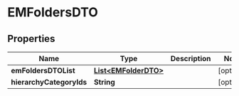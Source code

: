 

# EMFoldersDTO



## Properties

| Name | Type | Description | Notes |
|------------ | ------------- | ------------- | -------------|
|**emFoldersDTOList** | [**List&lt;EMFolderDTO&gt;**](EMFolderDTO.md) |  |  [optional] |
|**hierarchyCategoryIds** | **String** |  |  [optional] |



